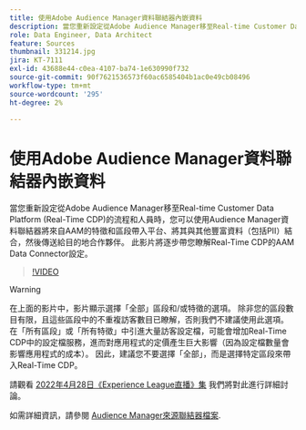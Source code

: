 ```yaml
---
title: 使用Adobe Audience Manager資料聯結器內嵌資料
description: 當您重新設定從Adobe Audience Manager移至Real-time Customer Data Platform的流程和人員時，您可以使用Audience Manager資料聯結器將來自AAM的特徵和區段帶入平台、將其與其他豐富資料（包括PII）結合，然後傳送給目的地合作夥伴。 本影片將逐步帶您瞭解Real-Time CDP的AAM Data Connector設定。
role: Data Engineer, Data Architect
feature: Sources
thumbnail: 331214.jpg
jira: KT-7111
exl-id: 43688e44-c0ea-4107-ba74-1e630990f732
source-git-commit: 90f7621536573f60ac6585404b1ac0e49cb08496
workflow-type: tm+mt
source-wordcount: '295'
ht-degree: 2%

---
```


# 使用Adobe Audience Manager資料聯結器內嵌資料

當您重新設定從Adobe Audience Manager移至Real-time Customer Data Platform (Real-Time CDP)的流程和人員時，您可以使用Audience Manager資料聯結器將來自AAM的特徵和區段帶入平台、將其與其他豐富資料（包括PII）結合，然後傳送給目的地合作夥伴。 此影片將逐步帶您瞭解Real-Time CDP的AAM Data Connector設定。

>[!VIDEO](https://video.tv.adobe.com/v/331214/?quality=12&learn=on)

>[!WARNING]
>
>在上面的影片中，影片顯示選擇「全部」區段和/或特徵的選項。 除非您的區段數目有限，且這些區段中的不重複訪客數目已瞭解，否則我們不建議使用此選項。 在「所有區段」或「所有特徵」中引進大量訪客設定檔，可能會增加Real-Time CDP中的設定檔服務，進而對應用程式的定價產生巨大影響（因為設定檔數量會影響應用程式的成本）。 因此，建議您不要選擇「全部」，而是選擇特定區段來帶入Real-Time CDP。
>
>請觀看 [2022年4月28日《Experience League直播》集](https://experienceleague.adobe.com/docs/experience-league-live-events/events/episodes/exl-live-episode-04-28-22.html?lang=zh-Hant) 我們將對此進行詳細討論。

如需詳細資訊，請參閱 [Audience Manager來源聯結器檔案](https://experienceleague.adobe.com/docs/experience-platform/sources/connectors/adobe-applications/audience-manager.html).
